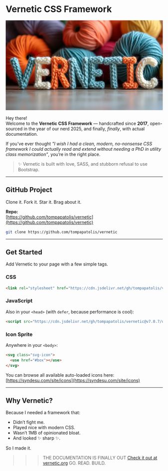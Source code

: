 # Vernetic CSS Framework

![Vernetic](hero.webp)

Hey there!  
Welcome to the **Vernetic CSS Framework** — handcrafted since **2017**, open-sourced in the year of our nerd 2025, and finally, _finally_, with actual documentation.

If you've ever thought _"I wish I had a clean, modern, no-nonsense CSS framework I could actually read and extend without needing a PhD in utility class memorization"_, you’re in the right place.

> ✨ Vernetic is built with love, SASS, and stubborn refusal to use Bootstrap.

---

## GitHub Project

Clone it. Fork it. Star it. Brag about it.

**Repo:**  
[https://github.com/tompapatolis/vernetic](https://github.com/tompapatolis/vernetic)

```bash
git clone https://github.com/tompapatolis/vernetic
```

---

## Get Started

Add Vernetic to your page with a few simple tags.

### CSS

```html
<link rel="stylesheet" href="https://cdn.jsdelivr.net/gh/tompapatolis/vernetic@v7.0.7/dist/css/vernetic.css">
```

### JavaScript

Also in your `<head>` (with `defer`, because performance is cool):

```html
<script src="https://cdn.jsdelivr.net/gh/tompapatolis/vernetic@v7.0.7/dist/js/vernetic.js" defer></script>
```

### Icon Sprite

Anywhere in your `<body>`:

```html
<svg class="svg-icon">
  <use href="#box"></use>
</svg>
```

You can browse all available auto-loaded icons here:  
[https://syndesu.com/site/icons](https://syndesu.com/site/icons)

---

## Why Vernetic?

Because I needed a framework that:

- Didn’t fight me.
- Played nice with modern CSS.
- Wasn’t 1MB of opinionated bloat.
- And looked ✨ sharp ✨.

So I made it.

>>> THE DOCUMENTATION IS FINALLY OUT
>>> [Check it out at vernetic.org](https://vernetic.org/)
>>> GO. READ. BUILD.
